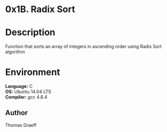 # 0x1B. Radix Sort

# Description
Function that sorts an array of integers in ascending order using Radix 
Sort algorithm

# Environment
<strong>Language:</strong> C  
<strong>OS:</strong> Ubuntu 14.04 LTS  
<strong>Compiler:</strong> gcc 4.8.4  

## Author
Thomas Graeff
